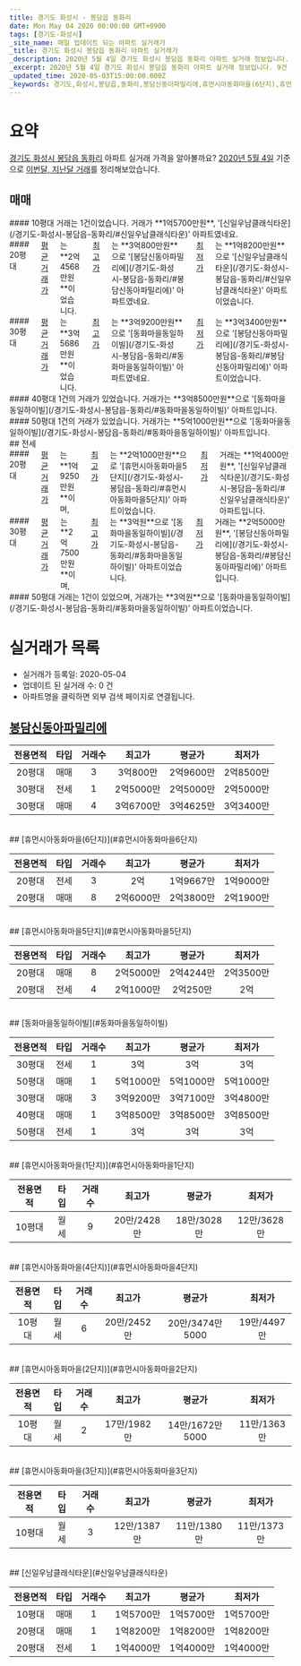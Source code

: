 ```yaml
---
title: 경기도 화성시 - 봉담읍 동화리
date: Mon May 04 2020 00:00:00 GMT+0900
tags: [경기도-화성시]
_site_name: 매일 업데이트 되는 아파트 실거래가
_title: 경기도 화성시 봉담읍 동화리 아파트 실거래가
_description: 2020년 5월 4일 경기도 화성시 봉담읍 동화리 아파트 실거래 정보입니다. 9건 아파트 정보가 있습니다.
_excerpt: 2020년 5월 4일 경기도 화성시 봉담읍 동화리 아파트 실거래 정보입니다. 9건 아파트 정보가 있습니다.
_updated_time: 2020-05-03T15:00:00.000Z
_keywords: 경기도,화성시,봉담읍,동화리,봉담신동아파밀리에,휴먼시아동화마을(6단지),휴먼시아동화마을5단지,동화마을동일하이빌,휴먼시아동화마을(1단지),휴먼시아동화마을(4단지),휴먼시아동화마을(2단지),휴먼시아동화마을(3단지),신일우남클래식타운
---
```





# 요약
<ins>경기도 화성시 봉담읍 동화리</ins> 아파트 실거래 가격을 알아볼까요? <ins>2020년 5월 4일</ins> 기준으로 <ins>이번달, 지난달 거래</ins>를 정리해보았습니다.

## 매매
<div class="container">
<div class="six columns" markdown="1">
#### 10평대
거래는 1건이었습니다. 거래가 **1억5700만원**, '[신일우남클래식타운](/경기도-화성시-봉담읍-동화리/#신일우남클래식타운)' 아파트였네요.
</div>
<div class="six columns" markdown="1">
#### 20평대
<ins>평균 거래가</ins>는 **2억4568만원**이었습니다. <ins>최고가</ins>는 **3억800만원**으로 '[봉담신동아파밀리에](/경기도-화성시-봉담읍-동화리/#봉담신동아파밀리에)' 아파트였네요. <ins>최저가</ins>는 **1억8200만원**으로 '[신일우남클래식타운](/경기도-화성시-봉담읍-동화리/#신일우남클래식타운)' 아파트이었습니다.
</div>
</div>
<div class="container">
<div class="six columns" markdown="1">
#### 30평대
<ins>평균 거래가</ins>는 **3억5686만원**이었습니다. <ins>최고가</ins>는 **3억9200만원**으로 '[동화마을동일하이빌](/경기도-화성시-봉담읍-동화리/#동화마을동일하이빌)' 아파트였네요. <ins>최저가</ins>는 **3억3400만원**으로 '[봉담신동아파밀리에](/경기도-화성시-봉담읍-동화리/#봉담신동아파밀리에)' 아파트이었습니다.
</div>
<div class="six columns" markdown="1">
#### 40평대
1건의 거래가 있었습니다. 거래가는 **3억8500만원**으로 '[동화마을동일하이빌](/경기도-화성시-봉담읍-동화리/#동화마을동일하이빌)' 아파트입니다.
</div>
</div>
<div class="container">
<div class="twelve columns" markdown="1">
#### 50평대
1건의 거래가 있었습니다. 거래가는 **5억1000만원**으로 '[동화마을동일하이빌](/경기도-화성시-봉담읍-동화리/#동화마을동일하이빌)' 아파트입니다.
</div>
</div>
## 전세
<div class="container">
<div class="six columns" markdown="1">
#### 20평대
<ins>평균 거래가</ins>는 **1억9250만원**이며, <ins>최고가</ins>는 **2억1000만원**으로 '[휴먼시아동화마을5단지](/경기도-화성시-봉담읍-동화리/#휴먼시아동화마을5단지)' 아파트이었습니다. <ins>최저가</ins> 거래는 **1억4000만원**, '[신일우남클래식타운](/경기도-화성시-봉담읍-동화리/#신일우남클래식타운)' 아파트입니다.
</div>
<div class="six columns" markdown="1">
#### 30평대
<ins>평균 거래가</ins>는 **2억7500만원**이며, <ins>최고가</ins>는 **3억원**으로 '[동화마을동일하이빌](/경기도-화성시-봉담읍-동화리/#동화마을동일하이빌)' 아파트이었습니다. <ins>최저가</ins> 거래는 **2억5000만원**, '[봉담신동아파밀리에](/경기도-화성시-봉담읍-동화리/#봉담신동아파밀리에)' 아파트입니다.
</div>
</div>
<div class="container">
<div class="twelve columns" markdown="1">
#### 50평대
거래는 1건이 있었으며, 거래가는 **3억원**으로 '[동화마을동일하이빌](/경기도-화성시-봉담읍-동화리/#동화마을동일하이빌)' 아파트이었습니다.
</div>
</div>



# 실거래가 목록
- 실거래가 등록일: 2020-05-04
- 업데이트 된 실거래 수: 0 건
- 아파트명을 클릭하면 외부 검색 페이지로 연결됩니다.

## [봉담신동아파밀리에](#봉담신동아파밀리에)

|전용면적|타입|거래수|최고가|평균가|최저가|
|:---:|:---:|:---:|:---:|:---:|:---:|
|20평대|<span class="deal-type-1">매매</span>|3|3억800만|2억9600만|2억8500만|
|30평대|<span class="deal-type-2">전세</span>|1|2억5000만|2억5000만|2억5000만|
|30평대|<span class="deal-type-1">매매</span>|4|3억6700만|3억4625만|3억3400만|

<br/>
## [휴먼시아동화마을(6단지)](#휴먼시아동화마을6단지)

|전용면적|타입|거래수|최고가|평균가|최저가|
|:---:|:---:|:---:|:---:|:---:|:---:|
|20평대|<span class="deal-type-2">전세</span>|3|2억|1억9667만|1억9000만|
|20평대|<span class="deal-type-1">매매</span>|8|2억6000만|2억3800만|2억1900만|

<br/>
## [휴먼시아동화마을5단지](#휴먼시아동화마을5단지)

|전용면적|타입|거래수|최고가|평균가|최저가|
|:---:|:---:|:---:|:---:|:---:|:---:|
|20평대|<span class="deal-type-1">매매</span>|8|2억5000만|2억4244만|2억3500만|
|20평대|<span class="deal-type-2">전세</span>|4|2억1000만|2억250만|2억|

<br/>
## [동화마을동일하이빌](#동화마을동일하이빌)

|전용면적|타입|거래수|최고가|평균가|최저가|
|:---:|:---:|:---:|:---:|:---:|:---:|
|30평대|<span class="deal-type-2">전세</span>|1|3억|3억|3억|
|50평대|<span class="deal-type-1">매매</span>|1|5억1000만|5억1000만|5억1000만|
|30평대|<span class="deal-type-1">매매</span>|3|3억9200만|3억7100만|3억4800만|
|40평대|<span class="deal-type-1">매매</span>|1|3억8500만|3억8500만|3억8500만|
|50평대|<span class="deal-type-2">전세</span>|1|3억|3억|3억|

<br/>
## [휴먼시아동화마을(1단지)](#휴먼시아동화마을1단지)

|전용면적|타입|거래수|최고가|평균가|최저가|
|:---:|:---:|:---:|:---:|:---:|:---:|
|10평대|<span class="deal-type-3">월세</span>|9|20만/2428만|18만/3028만|12만/3628만|

<br/>
## [휴먼시아동화마을(4단지)](#휴먼시아동화마을4단지)

|전용면적|타입|거래수|최고가|평균가|최저가|
|:---:|:---:|:---:|:---:|:---:|:---:|
|10평대|<span class="deal-type-3">월세</span>|6|20만/2452만|20만/3474만5000|19만/4497만|

<br/>
## [휴먼시아동화마을(2단지)](#휴먼시아동화마을2단지)

|전용면적|타입|거래수|최고가|평균가|최저가|
|:---:|:---:|:---:|:---:|:---:|:---:|
|10평대|<span class="deal-type-3">월세</span>|2|17만/1982만|14만/1672만5000|11만/1363만|

<br/>
## [휴먼시아동화마을(3단지)](#휴먼시아동화마을3단지)

|전용면적|타입|거래수|최고가|평균가|최저가|
|:---:|:---:|:---:|:---:|:---:|:---:|
|10평대|<span class="deal-type-3">월세</span>|3|12만/1387만|11만/1380만|11만/1373만|

<br/>
## [신일우남클래식타운](#신일우남클래식타운)

|전용면적|타입|거래수|최고가|평균가|최저가|
|:---:|:---:|:---:|:---:|:---:|:---:|
|10평대|<span class="deal-type-1">매매</span>|1|1억5700만|1억5700만|1억5700만|
|20평대|<span class="deal-type-1">매매</span>|1|1억8200만|1억8200만|1억8200만|
|20평대|<span class="deal-type-2">전세</span>|1|1억4000만|1억4000만|1억4000만|

<br/>



